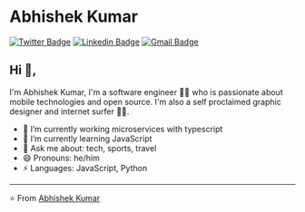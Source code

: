 # Abhishek Kumar  
[![Twitter Badge](https://img.shields.io/badge/-@AbhishekKumar-1ca0f1?style=flat-square&labelColor=1ca0f1&logo=twitter&logoColor=white&link=https://twitter.com/abhishekkr95dev)](https://twitter.com/abhishekkr95dev) [![Linkedin Badge](https://img.shields.io/badge/-kunalraghav-blue?style=flat-square&logo=Linkedin&logoColor=white&link=https://www.linkedin.com/in/kunalraghav/)](https://www.linkedin.com/in/kunalraghav/) 
[![Gmail Badge](https://img.shields.io/badge/-kraghav123@gmail.com-c14438?style=flat-square&logo=Gmail&logoColor=white&link=mailto:kraghav123@gmail.com)](mailto:kraghav123@gmail.com)

## Hi 👋, 
I'm Abhishek Kumar, I'm a software engineer 👨‍💻 who is passionate about mobile technologies and open source. I'm also a self proclaimed graphic designer and internet surfer 
🏄‍♂️. 

- 🔭 I’m currently working microservices with typescript
- 🌱 I’m currently learning JavaScript
- 💬 Ask me about: tech, sports, travel
- 😄 Pronouns: he/him
-  ⚡ Languages: JavaScript, Python



---
⭐️ From [Abhishek Kumar](https://github.com/abhishekkrdev)
